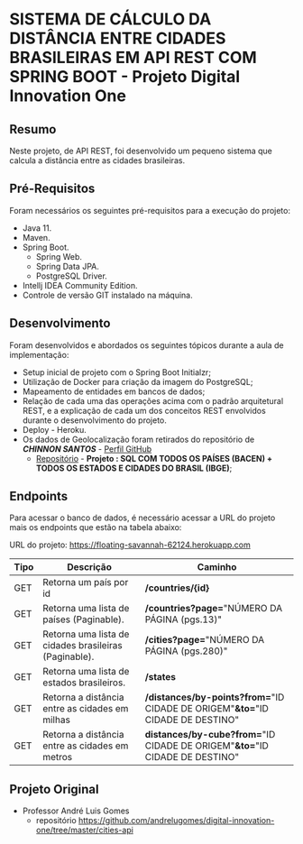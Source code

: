 # SISTEMA DE CÁLCULO DA DISTÂNCIA ENTRE CIDADES BRASILEIRAS EM API REST COM SPRING BOOT - Projeto Digital Innovation One

## Resumo
Neste projeto, de API REST, foi desenvolvido um pequeno sistema que calcula a distância entre as cidades brasileiras.


## Pré-Requisitos
Foram necessários os seguintes pré-requisitos para a execução do projeto:

- Java 11.
- Maven.
- Spring Boot.
  - Spring Web.
  - Spring Data JPA.
  - PostgreSQL Driver.
- Intellj IDEA Community Edition.
- Controle de versão GIT instalado na máquina.

## Desenvolvimento
Foram desenvolvidos e abordados os seguintes tópicos durante a aula de implementação:

- Setup inicial de projeto com o Spring Boot Initialzr;
- Utilização de Docker para criação da imagem do PostgreSQL; 
- Mapeamento de entidades em bancos de dados;
- Relação de cada uma das operações acima com o padrão arquitetural REST, e a explicação de cada um dos conceitos REST envolvidos durante o desenvolvimento do projeto.
- Deploy - Heroku.
- Os dados de Geolocalização foram retirados do repositório de ***CHINNON SANTOS*** - [Perfil GitHub](https://github.com/chinnonsantos)
  - [Repositório](https://github.com/chinnonsantos/sql-paises-estados-cidades) - **Projeto : SQL COM TODOS OS PAÍSES (BACEN) + TODOS OS ESTADOS E CIDADES DO BRASIL (IBGE)**;

## Endpoints
Para acessar o banco de dados, é necessário acessar a URL do projeto mais os endpoints que estão na tabela abaixo:

URL do projeto: https://floating-savannah-62124.herokuapp.com

| Tipo | Descrição                                             | Caminho                                                      |
| ---- | ----------------------------------------------------- | ------------------------------------------------------------ |
| GET  | Retorna um país por id                                | **/countries/{id}**                                          |
| GET  | Retorna uma lista de países (Paginable).              | **/countries?page=**"NÚMERO DA PÁGINA (pgs.13)"              |
| GET  | Retorna uma lista de cidades brasileiras (Paginable). | **/cities?page=**"NÚMERO DA PÁGINA (pgs.280)"                |
| GET  | Retorna uma lista de estados brasileiros.             | **/states**                                                  |
| GET  | Retorna a distância entre as cidades em milhas        | **/distances/by-points?from=**"ID CIDADE DE ORIGEM"**&to=**"ID CIDADE DE DESTINO" |
| GET  | Retorna a distância entre as cidades em metros        | **distances/by-cube?from=**"ID CIDADE DE ORIGEM"**&to=**"ID CIDADE DE DESTINO" |

## Projeto Original
- Professor André Luis Gomes
  - repositório https://github.com/andrelugomes/digital-innovation-one/tree/master/cities-api
